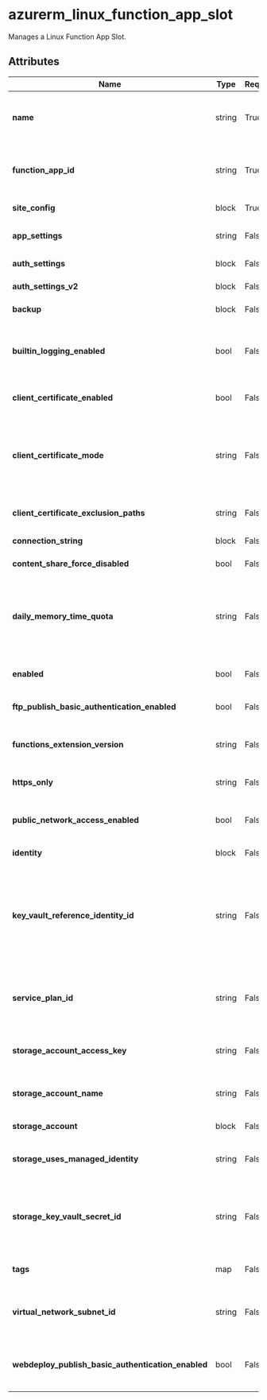 # azurerm_linux_function_app_slot

Manages a Linux Function App Slot.

## Attributes

| Name | Type | Required? | Default  | possible values | Description |
| ---- | ---- | --------- | -------- | ----------- | ----------- |
| **name** | string | True | -  |  -  | Specifies the name of the Function App Slot. Changing this forces a new resource to be created. | 
| **function_app_id** | string | True | -  |  -  | The ID of the Linux Function App this Slot is a member of. Changing this forces a new resource to be created. | 
| **site_config** | block | True | -  |  -  | a `site_config` block as detailed below. | 
| **app_settings** | string | False | -  |  -  | A map of key-value pairs for [App Settings](https://docs.microsoft.com/azure/azure-functions/functions-app-settings) and custom values. | 
| **auth_settings** | block | False | -  |  -  | an `auth_settings` block as detailed below. | 
| **auth_settings_v2** | block | False | -  |  -  | an `auth_settings_v2` block as detailed below. | 
| **backup** | block | False | -  |  -  | a `backup` block as detailed below. | 
| **builtin_logging_enabled** | bool | False | `True`  |  -  | Should built in logging be enabled. Configures `AzureWebJobsDashboard` app setting based on the configured storage setting. Defaults to `true`. | 
| **client_certificate_enabled** | bool | False | -  |  -  | Should the Function App Slot use Client Certificates. | 
| **client_certificate_mode** | string | False | `Optional`  |  `Required`, `Optional`, `OptionalInteractiveUser`  | The mode of the Function App Slot's client certificates requirement for incoming requests. Possible values are `Required`, `Optional`, and `OptionalInteractiveUser`. Defaults to `Optional`. | 
| **client_certificate_exclusion_paths** | string | False | -  |  -  | Paths to exclude when using client certificates, separated by ; | 
| **connection_string** | block | False | -  |  -  | a `connection_string` block as detailed below. | 
| **content_share_force_disabled** | bool | False | -  |  -  | Force disable the content share settings. | 
| **daily_memory_time_quota** | string | False | `0`  |  -  | The amount of memory in gigabyte-seconds that your application is allowed to consume per day. Setting this value only affects function apps in Consumption Plans. Defaults to `0`. | 
| **enabled** | bool | False | `True`  |  -  | Is the Linux Function App Slot enabled. Defaults to `true`. | 
| **ftp_publish_basic_authentication_enabled** | bool | False | -  |  -  | Are the default FTP Basic Authentication publishing credentials enabled. | 
| **functions_extension_version** | string | False | `~4`  |  -  | The runtime version associated with the Function App Slot. Defaults to `~4`. | 
| **https_only** | string | False | -  |  -  | Can the Function App Slot only be accessed via HTTPS? | 
| **public_network_access_enabled** | bool | False | `True`  |  -  | Should public network access be enabled for the Function App. Defaults to `true`. | 
| **identity** | block | False | -  |  -  | An `identity` block as detailed below. | 
| **key_vault_reference_identity_id** | string | False | -  |  -  | The User Assigned Identity ID used for accessing KeyVault secrets. The identity must be assigned to the application in the `identity` block. [For more information see - Access vaults with a user-assigned identity](https://docs.microsoft.com/azure/app-service/app-service-key-vault-references#access-vaults-with-a-user-assigned-identity) | 
| **service_plan_id** | string | False | -  |  -  | The ID of the Service Plan in which to run this slot. If not specified the same Service Plan as the Linux Function App will be used. | 
| **storage_account_access_key** | string | False | -  |  -  | The access key which will be used to access the storage account for the Function App Slot. | 
| **storage_account_name** | string | False | -  |  -  | The backend storage account name which will be used by this Function App Slot. | 
| **storage_account** | block | False | -  |  -  | One or more `storage_account` blocks. | 
| **storage_uses_managed_identity** | string | False | -  |  -  | Should the Function App Slot use its Managed Identity to access storage. | 
| **storage_key_vault_secret_id** | string | False | -  |  -  | The Key Vault Secret ID, optionally including version, that contains the Connection String to connect to the storage account for this Function App. | 
| **tags** | map | False | -  |  -  | A mapping of tags which should be assigned to the Linux Function App. | 
| **virtual_network_subnet_id** | string | False | -  |  -  | The subnet id which will be used by this Function App Slot for [regional virtual network integration](https://docs.microsoft.com/en-us/azure/app-service/overview-vnet-integration#regional-virtual-network-integration). | 
| **webdeploy_publish_basic_authentication_enabled** | bool | False | `True`  |  -  | Should the default WebDeploy Basic Authentication publishing credentials enabled. Defaults to`true`. | 

